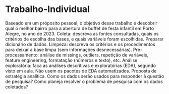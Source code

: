 # Trabalho-Individual
Baseado em um próposito pessoal, o objetivo desse trabalho é descobrir qual o melhor bairro para a abertura de buffet de festa infantil em Porto Alegre, no ano de 2023. 
Coleta: descreva as fontes consultadas, quais os critérios de escolha das bases, e quais variáveis foram escolhidas. Preparar dicionário de dados.
Limpeza: descreva os critérios e os procedimentos para deixar a base limpa (sem informações desnecessárias).
Pre-processamento: análise de missings, outliers, repetição de variáveis, feature engineering, formatação (números e texto), etc.
Análise exploratória: faça as análises descritivas e exploratórias (EDA), segundo visto em aula. Não usem os pacotes de EDA automatizados.
Proposta de estratégia analítica. Como os dados serão usados para responder à questão de pesquisa? Como planeja resolver o problema de pesquisa com os dados coletados?
